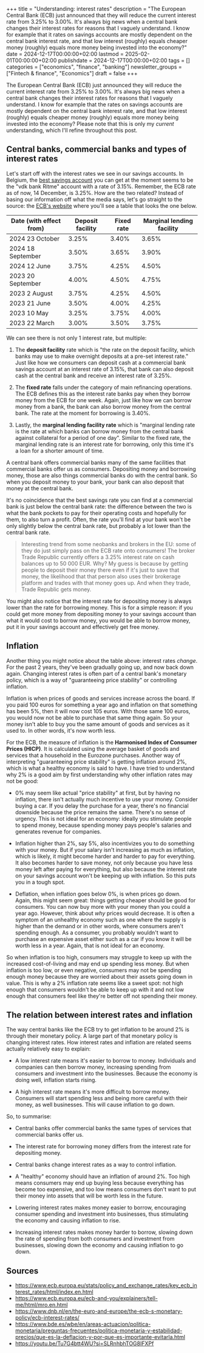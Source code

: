 +++
title = "Understanding: interest rates"
description = "The European Central Bank (ECB) just announced that they will reduce the current interest rate from 3.25% to 3.00%. It's always big news when a central bank changes their interest rates for reasons that I vaguely understand. I know for example that it rates on savings accounts are mostly dependent on the central bank interest rate, and that low interest (roughly) equals cheaper money (roughly) equals more money being invested into the economy?"
date = 2024-12-17T00:00:00+02:00
lastmod = 2025-02-01T00:00:00+02:00
publishdate = 2024-12-17T00:00:00+02:00
tags = []
categories = ["economics", "finance", "banking"]
newsletter_groups = ["Fintech & finance", "Economics"]
draft = false
+++

The European Central Bank (ECB) just announced they will reduce the current interest rate from 3.25% to 3.00%. It's always big news when a central bank changes their interest rates for reasons that I vaguely understand. I know for example that the rates on savings accounts are mostly dependent on the central bank interest rate, and that low interest (roughly) equals cheaper money (roughly) equals more money being invested into the economy? Please note that this is only my _current_ understanding, which I'll refine throughout this post.

## Central banks, commercial banks and types of interest rates

Let's start off with the interest rates we see in our savings accounts. In Belgium, the [best savings account](https://curvo.eu/article/best-savings-account-belgium) you can get at the moment seems to be the "vdk bank Ritme" account with a rate of 3.15%. Remember, the ECB rate as of now, 14 December, is 3.25%. How are the two related? Instead of basing our information off what the media says, let's go straight to the source: the [ECB's website](https://www.ecb.europa.eu/stats/policy_and_exchange_rates/key_ecb_interest_rates/html/index.en.html) where you'll see a table that looks the one below.

| Date (with effect from) | Deposit facility | Fixed rate | Marginal lending facility |
|-------------------------|------------------|------------|---------------------------|
| 2024 23 October         | 3.25%            | 3.40%      | 3.65%                     |
| 2024 18 September       | 3.50%            | 3.65%      | 3.90%                     |
| 2024 12 June            | 3.75%            | 4.25%      | 4.50%                     |
| 2023 20 September       | 4.00%            | 4.50%      | 4.75%                     |
| 2023 2 August           | 3.75%            | 4.25%      | 4.50%                     |
| 2023 21 June            | 3.50%            | 4.00%      | 4.25%                     |
| 2023 10 May             | 3.25%            | 3.75%      | 4.00%                     |
| 2023 22 March           | 3.00%            | 3.50%      | 3.75%                     |

We can see there is not only 1 interest rate, but multiple:

1. The **deposit facility** rate which is "the rate on the deposit facility, which banks may use to make overnight deposits at a pre-set interest rate." Just like how we consumers can deposit cash at a commercial bank savings account at an interest rate of 3.15%, that bank can also deposit cash at the central bank and receive an interest rate of 3.25%.

2. The **fixed rate** falls under the category of main refinancing operations. The ECB defines this as the interest rate banks pay when they borrow money from the ECB for one week. Again, just like how we can borrow money from a bank, the bank can also borrow money from the central bank. The rate at the moment for borrowing is 3.40%.

3. Lastly, the **marginal lending facility rate** which is "marginal lending rate is the rate at which banks can borrow money from the central bank against collateral for a period of one day". Similar to the fixed rate, the marginal lending rate is an interest rate for borrowing, only this time it's a loan for a shorter amount of time.

A central bank offers commercial banks many of the same facilities that commercial banks offer us as consumers. Depositing money and borrowing money, those are also things commercial banks do with the central bank. So when you deposit money to your bank, your bank can also deposit that money at the central bank.

It's no coincidence that the best savings rate you can find at a commercial bank is just below the central bank rate: the difference between the two is what the bank pockets to pay for their operating costs and hopefully for them, to also turn a profit. Often, the rate you'll find at your bank won't be only slightly below the central bank rate, but probably a lot lower than the central bank rate.

> Interesting trend from some neobanks and brokers in the EU: some of they do just simply pass on the ECB rate onto consumers! The broker Trade Republic currently offers a 3.25% interest rate on cash balances up to 50 000 EUR. Why? My guess is because by getting people to deposit their money there even if it's just to save that money, the likelihood that that person also uses their brokerage platform and trades with that money goes up. And when they trade, Trade Republic gets money.

You might also notice that the interest rate for depositing money is always lower than the rate for borrowing money. This is for a simple reason: if you could get more money from depositing money to your savings account than what it would cost to borrow money, you would be able to borrow money, put it in your savings account and effectively get free money.

## Inflation

Another thing you might notice about the table above: interest rates _change_. For the past 2 years, they've been gradually going up, and now back down again. Changing interest rates is often part of a central bank's monetary policy, which is a way of "guaranteeing price stability" or controlling inflation.

Inflation is when prices of goods and services increase across the board. If you paid 100 euros for something a year ago and inflation on that something has been 5%, then it will now cost 105 euros. With those same 100 euros, you would now not be able to purchase that same thing again. So your money isn't able to buy you the same amount of goods and services as it used to. In other words, it's now worth less.

For the ECB, the measure of inflation is the **Harmonised Index of Consumer Prices (HICP)**. It is calculated using the average basket of goods and services that a household in the Eurozone purchases. Another way of interpreting "guaranteeing price stability" is getting inflation around 2%, which is what a healthy economy is said to have. I have tried to understand why 2% is a good aim by first understanding why other inflation rates may not be good:

- 0% may seem like actual "price stability" at first, but by having no inflation, there isn't actually much incentive to use your money. Consider buying a car. If you delay the purchase for a year, there's no financial downside because the price remains the same. There's no sense of urgency. This is not ideal for an economy: ideally you stimulate people to spend money, because spending money pays people's salaries and generates revenue for companies.

- Inflation higher than 2%, say 5%, also incentivizes you to do something with your money. But if your salary isn't increasing as much as inflation, which is likely, it might become harder and harder to pay for everything. It also becomes harder to save money, not only because you have less money left after paying for everything, but also because the interest rate on your savings account won't be keeping up with inflation. So this puts you in a tough spot.

- Deflation, when inflation goes below 0%, is when prices go down. Again, this might seem great: things getting cheaper should be good for consumers. You can now buy more with your money than you could a year ago. However, think about _why_ prices would decrease. It is often a symptom of an unhealthy economy such as one where the supply is higher than the demand or in other words, where consumers aren't spending enough. As a consumer, you probably wouldn't want to purchase an expensive asset either such as a car if you know it will be worth less in a year. Again, that is not ideal for an economy.

So when inflation is too high, consumers may struggle to keep up with the increased cost-of-living and may end up spending less money. But when inflation is too low, or even negative, consumers may not be spending enough money because they are worried about their assets going down in value. This is why a 2% inflation rate seems like a sweet spot: not high enough that consumers wouldn't be able to keep up with it and not low enough that consumers feel like they're better off not spending their money.

## The relation between interest rates and inflation

The way central banks like the ECB try to get inflation to be around 2% is through their monetary policy. A large part of that monetary policy is changing interest rates. How interest rates and inflation are related seems actually relatively easy to explain:

- A low interest rate means it's easier to borrow to money. Individuals and companies can then borrow money, increasing spending from consumers and investment into the businesses. Because the economy is doing well, inflation starts rising.

- A high interest rate means it's more difficult to borrow money. Consumers will start spending less and being more careful with their money, as well businesses. This will cause inflation to go down.

So, to summarise:

- Central banks offer commercial banks the same types of services that commercial banks offer us.

- The interest rate for borrowing money differs from the interest rate for depositing money.

- Central banks change interest rates as a way to control inflation.

- A "healthy" economy should have an inflation of around 2%. Too high means consumers may end up buying less because everything has become too expensive, and too low means consumers don't want to put their money into assets that will be worth less in the future.

- Lowering interest rates makes money easier to borrow, encouraging consumer spending and investment into businesses, thus stimulating the economy and causing inflation to rise.

- Increasing interest rates makes money harder to borrow, slowing down the rate of spending from both consumers and investment from businesses, slowing down the economy and causing inflation to go down.



## Sources

- https://www.ecb.europa.eu/stats/policy_and_exchange_rates/key_ecb_interest_rates/html/index.en.html
- https://www.ecb.europa.eu/ecb-and-you/explainers/tell-me/html/mro.en.html
- https://www.dnb.nl/en/the-euro-and-europe/the-ecb-s-monetary-policy/ecb-interest-rates/
- https://www.bde.es/wbe/en/areas-actuacion/politica-monetaria/preguntas-frecuentes/politica-monetaria-y-estabilidad-precios/que-es-la-deflacion-y-por-que-es-importante-evitarla.html
- https://youtu.be/Tu7G4btt4WU?si=SLRnhbhTOG8IFXPf
